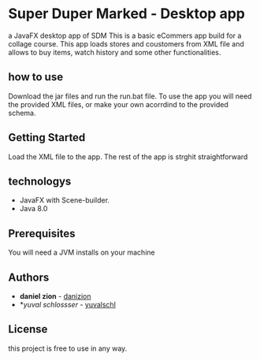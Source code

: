 # Super Duper Marked - Desktop app

a JavaFX desktop app of SDM
This is a basic eCommers app build for a collage course.
This app loads stores and coustomers from XML file and allows to buy items, watch history and some other functionalities.

## how to use

Download the jar files and run the run.bat file.
To use the app you will need the provided XML files, or make your own acorrdind to the provided schema.

## Getting Started

Load the XML file to the app.
The rest of the app is strghit straightforward

## technologys

* JavaFX with Scene-builder.
* Java 8.0

## Prerequisites

You will need a JVM installs on your machine

## Authors

* **daniel zion** - [danizion](https://github.com/danizion)
* **yuval schlossser* - [yuvalschl](https://github.com/yuvalschl)

## License

this project is free to use in any way.
